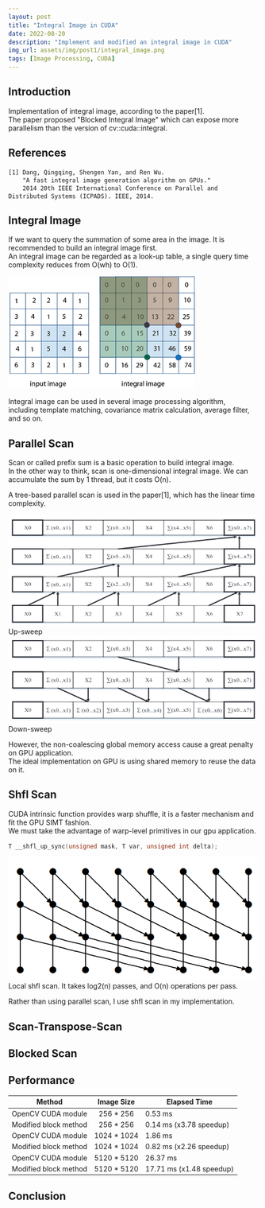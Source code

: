 ```yaml
---
layout: post
title: "Integral Image in CUDA"
date: 2022-08-20
description: "Implement and modified an integral image in CUDA"
img_url: assets/img/post1/integral_image.png
tags: [Image Processing, CUDA]
---
```


## Introduction
Implementation of integral image, according to the paper[1].  
The paper proposed "Blocked Integral Image" which can expose more parallelism than the version of cv::cuda::integral.

## References
```
[1] Dang, Qingqing, Shengen Yan, and Ren Wu. 
    "A fast integral image generation algorithm on GPUs." 
    2014 20th IEEE International Conference on Parallel and Distributed Systems (ICPADS). IEEE, 2014.
```

## Integral Image

If we want to query the summation of some area in the image. It is recommended to build an integral image first.  
An integral image can be regarded as a look-up table, a single query time complexity reduces from O(wh) to O(1).

<img src="/assets/img/post1/integral_image.png">  

Integral image can be used in several image processing algorithm,  
including template matching, covariance matrix calculation, average filter, and so on.

## Parallel Scan

Scan or called prefix sum is a basic operation to build integral image.  
In the other way to think, scan is one-dimensional integral image.
We can accumulate the sum by 1 thread, but it costs O(n).  

A tree-based parallel scan is used in the paper[1], which has the linear time complexity.

<img src="/assets/img/post1/up_sweep.png">  
Up-sweep  
  
<img src="/assets/img/post1/down_sweep.png">  
Down-sweep

However, the non-coalescing global memory access cause a great penalty on GPU application.  
The ideal implementation on GPU is using shared memory to reuse the data on it.

## Shfl Scan

CUDA intrinsic function provides warp shuffle, it is a faster mechanism and fit the GPU SIMT fashion.   
We must take the advantage of warp-level primitives in our gpu application.

```C
T __shfl_up_sync(unsigned mask, T var, unsigned int delta);
```

<img src="/assets/img/post1/shfl_scan.png">  
Local shfl scan. It takes log2(n) passes, and O(n) operations per pass.  

Rather than using parallel scan, I use shfl scan in my implementation.

## Scan-Transpose-Scan



## Blocked Scan


## Performance

Method               |Image Size     | Elapsed Time
---------------------|:-------------:|--------------
OpenCV CUDA module   |256 * 256      |  0.53 ms
Modified block method|256 * 256      |  0.14 ms (x3.78 speedup)
OpenCV CUDA module   |1024 * 1024    |  1.86 ms
Modified block method|1024 * 1024    |  0.82 ms (x2.26 speedup)
OpenCV CUDA module   |5120 * 5120    |  26.37 ms
Modified block method|5120 * 5120    |  17.71 ms (x1.48 speedup)


## Conclusion
